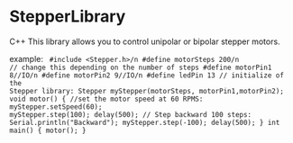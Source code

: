 # StepperLibrary
C++
This library allows you to control unipolar or bipolar stepper motors.

example:
<code>
#include <Stepper.h>/n
    #define motorSteps 200/n     // change this depending on the number of steps
    #define motorPin1 8//IO/n
    #define motorPin2 9//IO/n
    #define ledPin 13
    //  initialize of the Stepper library:
    Stepper myStepper(motorSteps, motorPin1,motorPin2); 
    void motor() {
    //set the motor speed at 60 RPMS:
    myStepper.setSpeed(60);
    myStepper.step(100);
    delay(500);
    // Step backward 100 steps:
    Serial.println("Backward");
    myStepper.step(-100);
    delay(500); 
    }
    int main()
    {
    motor();
    }
</code>
